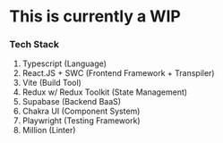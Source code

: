 # This is currently a WIP

### Tech Stack
1. Typescript (Language)
2. React.JS + SWC (Frontend Framework + Transpiler)
3. Vite (Build Tool)
4. Redux w/ Redux Toolkit (State Management)
5. Supabase (Backend BaaS)
6. Chakra UI (Component System)
7. Playwright (Testing Framework)
8. Million (Linter)